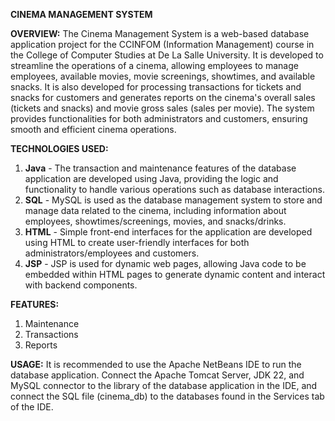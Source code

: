 **CINEMA MANAGEMENT SYSTEM**

**OVERVIEW:**
The Cinema Management System is a web-based database application project for the CCINFOM (Information Management) course in the College of Computer Studies at De La Salle University. It is developed to streamline the operations of a cinema, 
allowing employees to manage employees, available movies, movie screenings, showtimes, and available snacks. It is also developed for processing transactions for tickets and snacks for customers and generates reports on the cinema's overall sales 
(tickets and snacks) and movie gross sales (sales per movie). The system provides functionalities for both administrators and customers, ensuring smooth and efficient cinema operations.

**TECHNOLOGIES USED:**
1. **Java** - The transaction and maintenance features of the database application are developed using Java, providing the logic and functionality to handle various operations such as database interactions.
2. **SQL** - MySQL is used as the database management system to store and manage data related to the cinema, including information about employees, showtimes/screenings, movies, and snacks/drinks.
3. **HTML** - Simple front-end interfaces for the application are developed using HTML to create user-friendly interfaces for both administrators/employees and customers.
4. **JSP** - JSP is used for dynamic web pages, allowing Java code to be embedded within HTML pages to generate dynamic content and interact with backend components.

**FEATURES:**
1. Maintenance
2. Transactions
3. Reports

**USAGE:**
It is recommended to use the Apache NetBeans IDE to run the database application. Connect the Apache Tomcat Server, JDK 22, and MySQL connector to the library of the database application in the IDE, and connect the SQL file (cinema_db) to the databases found in the Services tab of the IDE.
